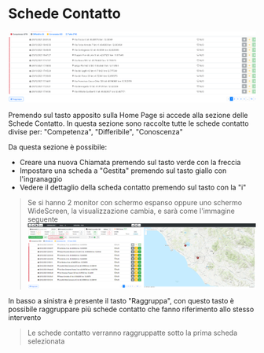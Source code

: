 # Schede Contatto

![Schede Contatto](./img/SchedeContatto.png)

Premendo sul tasto apposito sulla Home Page si accede alla sezione delle Schede Contatto.
In questa sezione sono raccolte tutte le schede contatto divise per: "Competenza", "Differibile", "Conoscenza"

Da questa sezione è possibile:
- Creare una nuova Chiamata premendo sul tasto verde con la freccia
- Impostare una scheda a "Gestita" premendo sul tasto giallo con l'ingranaggio
- Vedere il dettaglio della scheda contatto premendo sul tasto con la "i"

> Se si hanno 2 monitor con schermo espanso oppure uno schermo WideScreen, la visualizzazione cambia, e sarà come l'immagine seguente
> ![Schede Contatto](./img/SchedeContatto2Screen.png)


In basso a sinistra è presente il tasto "Raggruppa", con questo tasto è possibile raggruppare più schede contatto che fanno riferimento allo stesso intervento
> Le schede contatto verranno raggruppatte sotto la prima scheda selezionata